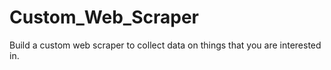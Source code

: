 # Custom_Web_Scraper
Build a custom web scraper to collect data on things that you are interested in.
